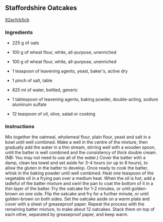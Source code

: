 ## Staffordshire Oatcakes

[92acfcb5cb](http://www.food.com/recipe/staffordshire-oatcakes-427514)

### Ingredients

 - 225 g of oats

 - 100 g of wheat flour, white, all-purpose, unenriched

 - 100 g of wheat flour, white, all-purpose, unenriched

 - 1 teaspoon of leavening agents, yeast, baker's, active dry

 - 1 pinch of salt, table

 - 825 ml of water, bottled, generic

 - 1 tablespoon of leavening agents, baking powder, double-acting, sodium aluminum sulfate

 - 12 teaspoon of oil, olive, salad or cooking

### Instructions

Mix together the oatmeal, wholemeal flour, plain flour, yeast and salt in a bowl until well combined. Make a well in the centre of the mixture, then gradually add the water in a thin stream, stirring well with a wooden spoon, until the batter is well combined and the consistency of thick double cream. (NB: You may not need to use all of the water.) Cover the batter with a damp, clean tea towel and set aside for 3-4 hours (or up to 8 hours), to allow the gluten in the batter to develop. Once ready to cook the batter, whisk in the baking powder until well combined. Heat one teaspoon of the vegetable oil in a frying pan over a medium heat. When the oil is hot, add a ladleful of the batter mixture and swirl the pan to coat the bottom of it in a thin layer of the batter. Fry the oatcake for 1-2 minutes, or until golden-brown on one side. Flip the oatcake and fry for a further minute, or until golden-brown on both sides. Set the oatcake aside on a warm plate and cover with a sheet of greaseproof paper. Repeat the process with the remaining batter mixture, to make about 12 oatcakes. Stack them on top of each other, separated by greaseproof paper, and keep warm.